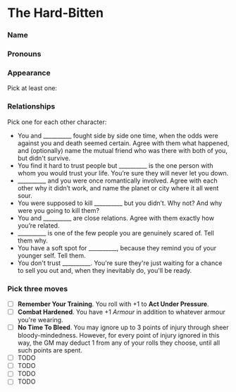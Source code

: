 # The Hard-Bitten
### Name 
  

### Pronouns 
   

### Appearance
Pick at least one:


### Relationships
Pick one for each other character:
- You and __________ fought side by side one time, when the odds were against you and death seemed certain. Agree with them what happened, and (optionally) name the mutual friend who was there with both of you, but didn't survive.
- You find it hard to trust people but __________ is the one person with whom you would trust your life. You’re sure they will never let you down.
- __________ and you were once romantically involved.  Agree with each other why it didn’t work, and name the planet or city where it all went sour.
- You were supposed to kill __________ but you didn’t. Why not? And why were you going to kill them?
- You and __________ are close relations. Agree with them exactly how you’re related.
- __________ is one of the few people you are genuinely scared of. Tell them why.
- You have a soft spot for __________, because they remind you of your younger self. Tell them.
- You don't trust __________. You're sure they're just waiting for a chance to sell you out and, when they inevitably do, you'll be ready.

### Pick three moves
- [ ] __Remember Your Training__. You roll with +1 to __Act Under Pressure__.
- [ ] __Combat Hardened__. You have +1 _Armour_ in addition to whatever armour you're wearing.
- [ ] __No Time To Bleed__. You may ignore up to 3 points of injury through sheer bloody-mindedness. However, for every point of injury ignored in this way, the GM may deduct 1 from any of your rolls they choose, until all such points are spent.
- [ ] TODO
- [ ] TODO
- [ ] TODO
- [ ] TODO

